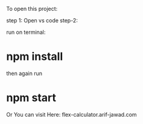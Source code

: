 
To open this project: 

step 1: Open vs code
step-2:

run on terminal:
# npm install
then again run 
# npm start 

Or You can visit Here: flex-calculator.arif-jawad.com 
